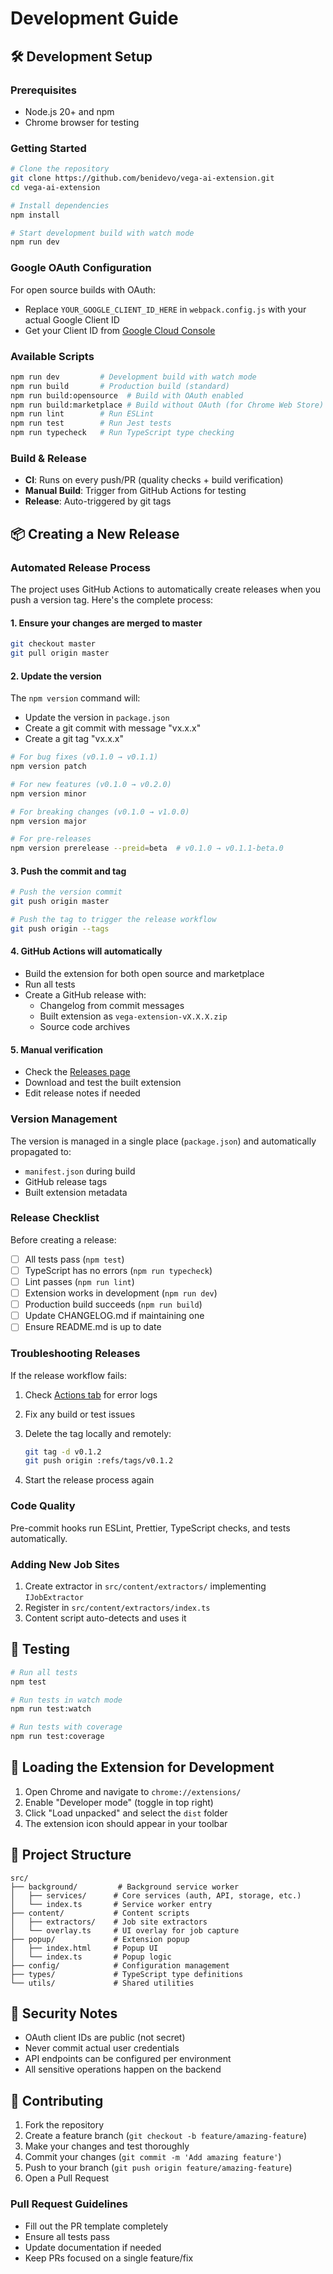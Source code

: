 # Development Guide

## 🛠️ Development Setup

### Prerequisites

- Node.js 20+ and npm
- Chrome browser for testing

### Getting Started

```bash
# Clone the repository
git clone https://github.com/benidevo/vega-ai-extension.git
cd vega-ai-extension

# Install dependencies
npm install

# Start development build with watch mode
npm run dev
```

### Google OAuth Configuration

For open source builds with OAuth:

- Replace `YOUR_GOOGLE_CLIENT_ID_HERE` in `webpack.config.js` with your actual Google Client ID
- Get your Client ID from [Google Cloud Console](https://console.cloud.google.com/)

### Available Scripts

```bash
npm run dev         # Development build with watch mode
npm run build       # Production build (standard)
npm run build:opensource  # Build with OAuth enabled
npm run build:marketplace # Build without OAuth (for Chrome Web Store)
npm run lint        # Run ESLint
npm run test        # Run Jest tests
npm run typecheck   # Run TypeScript type checking
```

### Build & Release

- **CI**: Runs on every push/PR (quality checks + build verification)
- **Manual Build**: Trigger from GitHub Actions for testing
- **Release**: Auto-triggered by git tags

## 📦 Creating a New Release

### Automated Release Process

The project uses GitHub Actions to automatically create releases when you push a version tag. Here's the complete process:

#### 1. Ensure your changes are merged to master

```bash
git checkout master
git pull origin master
```

#### 2. Update the version

The `npm version` command will:

- Update the version in `package.json`
- Create a git commit with message "vx.x.x"
- Create a git tag "vx.x.x"

```bash
# For bug fixes (v0.1.0 → v0.1.1)
npm version patch

# For new features (v0.1.0 → v0.2.0)
npm version minor

# For breaking changes (v0.1.0 → v1.0.0)
npm version major

# For pre-releases
npm version prerelease --preid=beta  # v0.1.0 → v0.1.1-beta.0
```

#### 3. Push the commit and tag

```bash
# Push the version commit
git push origin master

# Push the tag to trigger the release workflow
git push origin --tags
```

#### 4. GitHub Actions will automatically

- Build the extension for both open source and marketplace
- Run all tests
- Create a GitHub release with:
  - Changelog from commit messages
  - Built extension as `vega-extension-vX.X.X.zip`
  - Source code archives

#### 5. Manual verification

- Check the [Releases page](https://github.com/benidevo/vega-ai-extension/releases)
- Download and test the built extension
- Edit release notes if needed

### Version Management

The version is managed in a single place (`package.json`) and automatically propagated to:

- `manifest.json` during build
- GitHub release tags
- Built extension metadata

### Release Checklist

Before creating a release:

- [ ] All tests pass (`npm test`)
- [ ] TypeScript has no errors (`npm run typecheck`)
- [ ] Lint passes (`npm run lint`)
- [ ] Extension works in development (`npm run dev`)
- [ ] Production build succeeds (`npm run build`)
- [ ] Update CHANGELOG.md if maintaining one
- [ ] Ensure README.md is up to date

### Troubleshooting Releases

If the release workflow fails:

1. Check [Actions tab](https://github.com/benidevo/vega-ai-extension/actions) for error logs
2. Fix any build or test issues
3. Delete the tag locally and remotely:

   ```bash
   git tag -d v0.1.2
   git push origin :refs/tags/v0.1.2
   ```

4. Start the release process again

### Code Quality

Pre-commit hooks run ESLint, Prettier, TypeScript checks, and tests automatically.

### Adding New Job Sites

1. Create extractor in `src/content/extractors/` implementing `IJobExtractor`
2. Register in `src/content/extractors/index.ts`
3. Content script auto-detects and uses it

## 🧪 Testing

```bash
# Run all tests
npm test

# Run tests in watch mode
npm run test:watch

# Run tests with coverage
npm run test:coverage
```

## 🔧 Loading the Extension for Development

1. Open Chrome and navigate to `chrome://extensions/`
2. Enable "Developer mode" (toggle in top right)
3. Click "Load unpacked" and select the `dist` folder
4. The extension icon should appear in your toolbar

## 📁 Project Structure

```plaintext
src/
├── background/         # Background service worker
│   ├── services/      # Core services (auth, API, storage, etc.)
│   └── index.ts       # Service worker entry
├── content/           # Content scripts
│   ├── extractors/    # Job site extractors
│   └── overlay.ts     # UI overlay for job capture
├── popup/             # Extension popup
│   ├── index.html     # Popup UI
│   └── index.ts       # Popup logic
├── config/            # Configuration management
├── types/             # TypeScript type definitions
└── utils/             # Shared utilities
```

## 🔐 Security Notes

- OAuth client IDs are public (not secret)
- Never commit actual user credentials
- API endpoints can be configured per environment
- All sensitive operations happen on the backend

## 🤝 Contributing

1. Fork the repository
2. Create a feature branch (`git checkout -b feature/amazing-feature`)
3. Make your changes and test thoroughly
4. Commit your changes (`git commit -m 'Add amazing feature'`)
5. Push to your branch (`git push origin feature/amazing-feature`)
6. Open a Pull Request

### Pull Request Guidelines

- Fill out the PR template completely
- Ensure all tests pass
- Update documentation if needed
- Keep PRs focused on a single feature/fix
